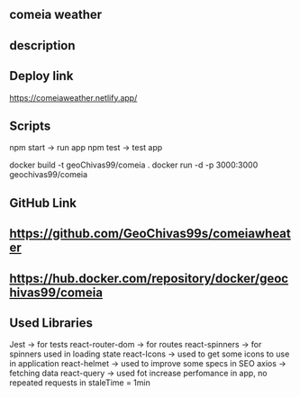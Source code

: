 ## comeia weather

## description


## Deploy link
https://comeiaweather.netlify.app/

## Scripts
npm start -> run  app
npm test ->  test app

docker build -t geoChivas99/comeia . 
docker run -d -p 3000:3000 geochivas99/comeia 

## GitHub Link
## https://github.com/GeoChivas99s/comeiawheater


## https://hub.docker.com/repository/docker/geochivas99/comeia
## Used Libraries
Jest -> for tests
react-router-dom -> for routes
react-spinners -> for spinners used in loading state
react-Icons -> used to get some icons to use in application
react-helmet -> used to improve some specs in SEO
axios -> fetching data 
react-query -> used fot increase perfomance in app, no repeated requests  in staleTime = 1min

